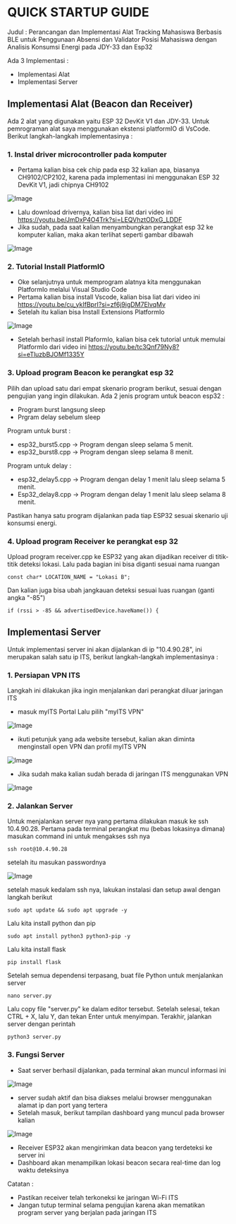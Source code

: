 # QUICK STARTUP GUIDE
Judul : Perancangan dan Implementasi Alat Tracking Mahasiswa Berbasis BLE untuk Penggunaan Absensi dan Validator Posisi Mahasiswa dengan Analisis Konsumsi Energi pada JDY-33 dan Esp32


Ada 3 Implementasi :
- Implementasi Alat 
- Implementasi Server


## Implementasi Alat (Beacon dan Receiver)

Ada 2 alat yang digunakan yaitu ESP 32 DevKit V1 dan JDY-33. Untuk pemrograman alat saya menggunakan ekstensi platformIO di VsCode. Berikut langkah-langkah implementasinya :


### 1. Instal driver microcontroller pada komputer
- Pertama kalian bisa cek chip pada esp 32 kalian apa, biasanya CH9102/CP2102, karena pada implementasi ini menggunakan ESP 32 DevKit V1, jadi chipnya CH9102

![Image](https://github.com/user-attachments/assets/e8b23da9-5fc1-4b90-8a00-79e875326035)

- Lalu download drivernya, kalian bisa liat dari video ini https://youtu.be/JmDxP4O4Trk?si=LEQVhztODxG_LDDF
- Jika sudah, pada saat kalian menyambungkan perangkat esp 32 ke komputer kalian, maka akan terlihat seperti gambar dibawah

![Image](https://github.com/user-attachments/assets/d543da58-5879-495d-93c1-1245a99688c9)

### 2. Tutorial Install PlatformIO
- Oke selanjutnya untuk memprogram alatnya kita menggunakan PlatformIo melalui Visual Studio Code
- Pertama kalian bisa install Vscode, kalian bisa liat dari video ini https://youtu.be/cu_ykIfBprI?si=zf6j9igDM7ElvqMv
- Setelah itu kalian bisa Install Extensions PlatformIo

![Image](https://github.com/user-attachments/assets/445eaa3f-3105-4677-86b4-41146e7c8187)

- Setelah berhasil install PlaformIo, kalian bisa cek tutorial untuk memulai PlatformIo dari video ini https://youtu.be/tc3Qnf79Ny8?si=eTluzbBJOMf1335Y


### 3. Upload program Beacon ke perangkat esp 32
Pilih dan upload satu dari empat skenario program berikut, sesuai dengan pengujian yang ingin dilakukan. Ada 2 jenis program untuk beacon esp32 :
- Program burst langsung sleep
- Prgram delay sebelum sleep

Program untuk burst :
- esp32_burst5.cpp → Program dengan sleep selama 5 menit.
- esp32_burst8.cpp → Program dengan sleep selama 8 menit.

Program untuk delay :
- esp32_delay5.cpp → Program dengan delay 1 menit lalu sleep selama 5 menit.
- Esp32_delay8.cpp → Program dengan delay 1 menit lalu sleep selama 8 menit.

Pastikan hanya satu program dijalankan pada tiap ESP32 sesuai skenario uji konsumsi energi.


### 4. Upload program Receiver ke perangkat esp 32
Upload program receiver.cpp ke ESP32 yang akan dijadikan receiver di titik-titik deteksi lokasi. Lalu pada bagian ini bisa diganti sesuai nama ruangan
```
const char* LOCATION_NAME = "Lokasi B";
```
Dan kalian juga bisa ubah jangkauan deteksi sesuai luas ruangan (ganti angka "-85")
```
if (rssi > -85 && advertisedDevice.haveName()) { 
```


## Implementasi Server 
Untuk implementasi server ini akan dijalankan di ip "10.4.90.28", ini merupakan salah satu ip ITS, berikut langkah-langkah implementasinya : 

### 1. Persiapan VPN ITS
Langkah ini dilakukan jika ingin menjalankan dari perangkat diluar jaringan ITS
- masuk myITS Portal Lalu pilih "myITS VPN"

![Image](https://github.com/user-attachments/assets/59e06cbb-8c21-45b4-946c-54151f485744)

- ikuti petunjuk yang ada website tersebut, kalian akan diminta menginstall open VPN dan profil myITS VPN

![Image](https://github.com/user-attachments/assets/b714802f-6afa-48c0-9e77-fa0fdd30f06c)

- Jika sudah maka kalian sudah berada di jaringan ITS menggunakan VPN

![Image](https://github.com/user-attachments/assets/735d227b-2c69-4640-b115-38064ee8749a)


### 2. Jalankan Server
Untuk menjalankan server nya yang pertama dilakukan masuk ke ssh 10.4.90.28. Pertama pada terminal perangkat mu (bebas lokasinya dimana) masukan command ini untuk mengakses ssh nya
```
ssh root@10.4.90.28
```
setelah itu masukan passwordnya 

![Image](https://github.com/user-attachments/assets/94ec8590-777b-4b5d-aa16-1dc83b4ad7bb)

setelah masuk kedalam ssh nya, lakukan instalasi dan setup awal dengan langkah berikut 
```
sudo apt update && sudo apt upgrade -y
```
Lalu kita install python dan pip
```
sudo apt install python3 python3-pip -y
```
Lalu kita install flask 
```
pip install flask
```
Setelah semua dependensi terpasang, buat file Python untuk menjalankan server
```
nano server.py
```
Lalu copy file "server.py" ke dalam editor tersebut. Setelah selesai, tekan CTRL + X, lalu Y, dan tekan Enter untuk menyimpan. Terakhir, jalankan server dengan perintah
```
python3 server.py
``` 

### 3. Fungsi Server
- Saat server berhasil dijalankan, pada terminal akan muncul informasi ini

![Image](https://github.com/user-attachments/assets/02fe8b3b-b972-4478-ab9e-e849ead122eb)

- server sudah aktif dan bisa diakses melalui browser menggunakan alamat ip dan port yang tertera
- Setelah masuk, berikut tampilan dashboard yang muncul pada browser kalian

![Image](https://github.com/user-attachments/assets/d14e8ca7-dd9a-4af3-839d-3402048c5991)

- Receiver ESP32 akan mengirimkan data beacon yang terdeteksi ke server ini
- Dashboard akan menampilkan lokasi beacon secara real-time dan log waktu deteksinya


Catatan : 
- Pastikan receiver telah terkoneksi ke jaringan Wi-Fi ITS
- Jangan tutup terminal selama pengujian karena akan mematikan program server yang berjalan pada jaringan ITS



